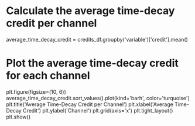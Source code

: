 # Calculate the average time-decay credit per channel
average_time_decay_credit = credits_df.groupby('variable')['credit'].mean()

# Plot the average time-decay credit for each channel
plt.figure(figsize=(10, 6))
average_time_decay_credit.sort_values().plot(kind='barh', color='turquoise')
plt.title('Average Time-Decay Credit per Channel')
plt.xlabel('Average Time-Decay Credit')
plt.ylabel('Channel')
plt.grid(axis='x')
plt.tight_layout()
plt.show()
